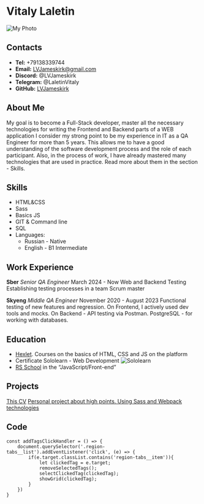 # Vitaly Laletin
![My Photo](/MyPhoto.jpg "My photo")

## Contacts
* **Tel:** +79138339744
* **Email:** LVJameskirk@gmail.com
* **Discord:** @LVJameskirk
* **Telegram:** @LaletinVitaly
* **GitHub:** [LVJameskirk](https://github.com/LVJameskirk)

## About Me
My goal is to become a Full-Stack developer, master all the necessary technologies for writing the Frontend and Backend parts of a WEB application
I consider my strong point to be my experience in IT as a QA Engineer for more than 5 years. This allows me to have a good understanding of the software development process and the role of each participant. Also, in the process of work, I have already mastered many technologies that are used in practice. Read more about them in the section - Skills.

## Skills 
* HTML&CSS
* Sass
* Basics JS
* GIT & Command line
* SQL
* Languages:
  + Russian - Native
  + English - B1 Intermediate

## Work Experience

**Sber**
*Senior QA Engineer*
March 2024 - Now
Web and Backend Testing
Establishing testing processes in a team
Scrum master

**Skyeng**
*Middle QA Engineer*
November 2020 - August 2023
Functional testing of new features and regression.
On Frontend, I actively used dev tools and mocks.
On Backend - API testing via Postman. PostgreSQL - for working with databases.

## Education
* [Hexlet](https://code-basics.com/ru). Courses on the basics of HTML, CSS and JS on the platform
* Certificate Sololearn - Web Development
![Sololearn](/certificate.jpg "Certificate Sololearn")
* [RS School](https://rs.school/js/) in the “JavaScript/Front-end”

## Projects
[This CV](https://github.com/LVJameskirk/rsschool-cv)
[Personal project about high points. Using Sass and Webpack technologies](https://allhighpoints.ru/)

## Code
```
const addTagsClickHandler = () => {
    document.querySelector('.region-tabs__list').addEventListener('click', (e) => {
        if(e.target.classList.contains('region-tabs__item')){
            let clickedTag = e.target;
            removeSelectedTags();
            selectClickedTag(clickedTag);
            showGrid(clickedTag);
        }
    })
}
```